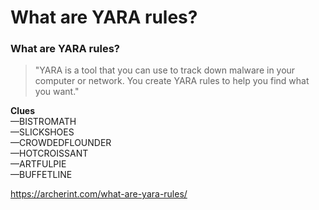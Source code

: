 # What are YARA rules?   

### What are YARA rules?
> "YARA is a tool that you can use to track down malware in your computer or network. You create YARA rules to help you find what you want."  

**Clues**  
—BISTROMATH  
—SLICKSHOES    
—CROWDEDFLOUNDER   
—HOTCROISSANT  
—ARTFULPIE  
—BUFFETLINE  

https://archerint.com/what-are-yara-rules/

